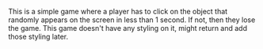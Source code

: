 This is a simple game where a player has to click on the object that randomly appears on the screen in less than 1 second. If not, then they lose the game. This game doesn't have any styling on it, might return and add those styling later. 
